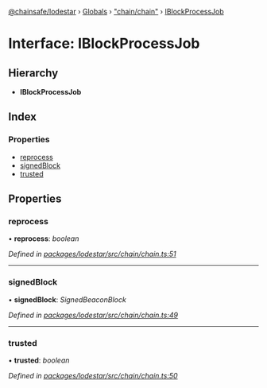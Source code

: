 [@chainsafe/lodestar](../README.md) › [Globals](../globals.md) › ["chain/chain"](../modules/_chain_chain_.md) › [IBlockProcessJob](_chain_chain_.iblockprocessjob.md)

# Interface: IBlockProcessJob

## Hierarchy

* **IBlockProcessJob**

## Index

### Properties

* [reprocess](_chain_chain_.iblockprocessjob.md#reprocess)
* [signedBlock](_chain_chain_.iblockprocessjob.md#signedblock)
* [trusted](_chain_chain_.iblockprocessjob.md#trusted)

## Properties

###  reprocess

• **reprocess**: *boolean*

*Defined in [packages/lodestar/src/chain/chain.ts:51](https://github.com/ChainSafe/lodestar/blob/e5567ed22/packages/lodestar/src/chain/chain.ts#L51)*

___

###  signedBlock

• **signedBlock**: *SignedBeaconBlock*

*Defined in [packages/lodestar/src/chain/chain.ts:49](https://github.com/ChainSafe/lodestar/blob/e5567ed22/packages/lodestar/src/chain/chain.ts#L49)*

___

###  trusted

• **trusted**: *boolean*

*Defined in [packages/lodestar/src/chain/chain.ts:50](https://github.com/ChainSafe/lodestar/blob/e5567ed22/packages/lodestar/src/chain/chain.ts#L50)*
